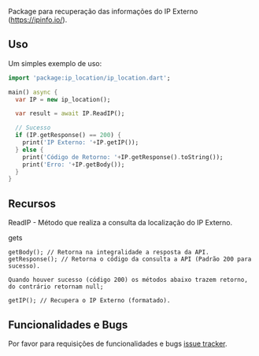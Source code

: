Package para recuperação das informações do IP Externo (https://ipinfo.io/).

## Uso

Um simples exemplo de uso:

```dart
import 'package:ip_location/ip_location.dart';

main() async {
  var IP = new ip_location();

  var result = await IP.ReadIP();

  // Sucesso
  if (IP.getResponse() == 200) {
    print('IP Externo: '+IP.getIP());
  } else {
    print('Código de Retorno: '+IP.getResponse().toString());
    print('Erro: '+IP.getBody());
  }
}
```

## Recursos

ReadIP - Método que realiza a consulta da localização do IP Externo.

gets

    getBody(); // Retorna na integralidade a resposta da API.
    getResponse(); // Retorna o código da consulta a API (Padrão 200 para sucesso).
    
    Quando houver sucesso (código 200) os métodos abaixo trazem retorno, do contrário retornam null;
    
    getIP(); // Recupera o IP Externo (formatado).     
    
## Funcionalidades e Bugs

Por favor para requisições de funcionalidades e bugs [issue tracker][tracker].

[tracker]: https://github.com/mateuspenha/ip_location/issues
